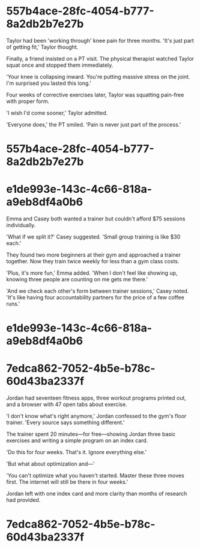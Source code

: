 

# 557b4ace-28fc-4054-b777-8a2db2b7e27b

Taylor had been 'working through' knee pain for three months. 'It's just part of getting fit,' Taylor thought.

Finally, a friend insisted on a PT visit. The physical therapist watched Taylor squat once and stopped them immediately.

'Your knee is collapsing inward. You're putting massive stress on the joint. I'm surprised you lasted this long.'

Four weeks of corrective exercises later, Taylor was squatting pain-free with proper form.

'I wish I'd come sooner,' Taylor admitted.

'Everyone does,' the PT smiled. 'Pain is never just part of the process.'

# 557b4ace-28fc-4054-b777-8a2db2b7e27b



# e1de993e-143c-4c66-818a-a9eb8df4a0b6

Emma and Casey both wanted a trainer but couldn't afford $75 sessions individually.

'What if we split it?' Casey suggested. 'Small group training is like $30 each.'

They found two more beginners at their gym and approached a trainer together. Now they train twice weekly for less than a gym class costs.

'Plus, it's more fun,' Emma added. 'When I don't feel like showing up, knowing three people are counting on me gets me there.'

'And we check each other's form between trainer sessions,' Casey noted. 'It's like having four accountability partners for the price of a few coffee runs.'

# e1de993e-143c-4c66-818a-a9eb8df4a0b6



# 7edca862-7052-4b5e-b78c-60d43ba2337f

Jordan had seventeen fitness apps, three workout programs printed out, and a browser with 47 open tabs about exercise.

'I don't know what's right anymore,' Jordan confessed to the gym's floor trainer. 'Every source says something different.'

The trainer spent 20 minutes—for free—showing Jordan three basic exercises and writing a simple program on an index card.

'Do this for four weeks. That's it. Ignore everything else.'

'But what about optimization and—'

'You can't optimize what you haven't started. Master these three moves first. The internet will still be there in four weeks.'

Jordan left with one index card and more clarity than months of research had provided.

# 7edca862-7052-4b5e-b78c-60d43ba2337f

